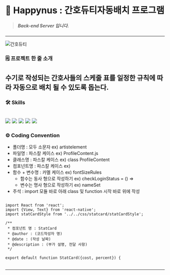 # 💙 Happynus : 간호듀티자동배치 프로그램 
> ##### Back-end Server 입니다.
---
![간호듀티](https://user-images.githubusercontent.com/52521457/179215823-5b7b8a33-b5a1-4709-b621-b7f34c1ef834.jpg)

### 🗒️ 프로젝트 한 줄 소개  

수기로 작성되는 간호사들의 스케줄 표를 일정한 규칙에 따라 자동으로 배치 될 수 있도록 돕는다.
---
### 🛠️ Skills

<img src="https://img.shields.io/badge/JavaScript-F7DF1E?style=for-the-badge&logo=JavaScript&logoColor=black"> <img src="https://img.shields.io/badge/Node.js-339933?style=for-the-badge&logo=Node.js&logoColor=black"> <img src="https://img.shields.io/badge/Express-FFFFFF?style=for-the-badge&logo=Express&logoColor=black"> <img src="https://img.shields.io/badge/MySQL-4479A1?style=for-the-badge&logo=MySQL&logoColor=black"> <img src="https://img.shields.io/badge/Azure-0078D4?style=for-the-badge&logo=Microsoft Azure&logoColor=black"> 
---
### ⚙️ Coding Convention

- 폴더명 : 모두 소문자 ex) artistelement
- 파일명 : 파스칼 케이스 ex) ProfileContent.js
- 클래스명 : 파스칼 케이스 ex) class ProfileContent
- 컴포넌트명 :  파스칼 케이스 ex) <ScrollView> </ScrollView>
- 함수 + 변수명 : 카멜 케이스 ex) fontSizeRules
    - 함수는 동사 형으로 작성하기 ex) checkLoginStatus = () ⇒
    - 변수는 명사 형으로 작성하기 ex) nameSet
- 주석 : import 모듈 바로 아래 class 및 function 시작 바로 위에 작성

<pre>
<code>
import React from 'react';
import {View, Text} from 'react-native';
import statCardStyle from '../../css/statcard/statCardStyle';

/**
 * 컴포넌트 명 : StatCard
 * @author : (코드작성자 명)
 * @date : (작성 날짜)
 * @description : (부가 설명, 전달 사항)
 */

export default function StatCard({cost, percent}) {
</code>
</pre>
---
